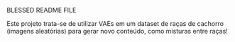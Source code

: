 BLESSED README FILE

Este projeto trata-se de utilizar VAEs em um dataset de raças de cachorro (imagens aleatórias) para gerar novo conteúdo, como misturas entre raças!
